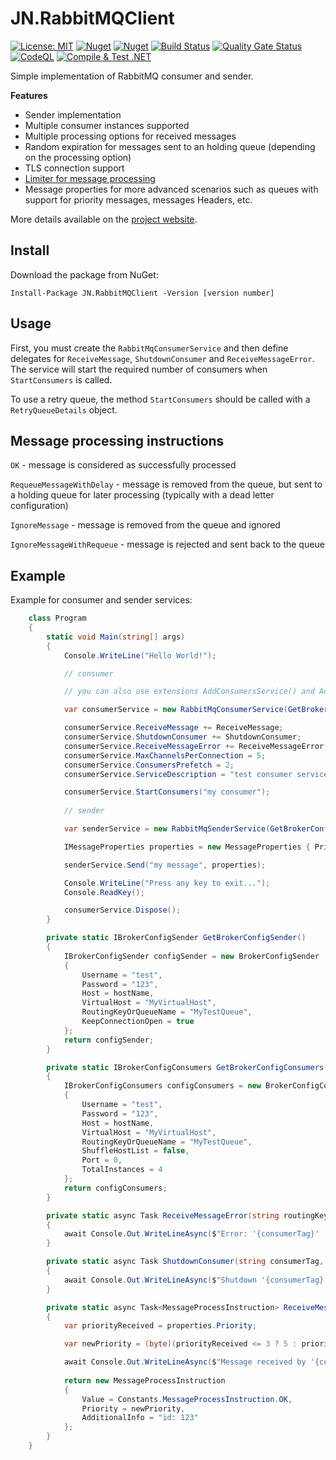 # JN.RabbitMQClient

[![License: MIT](https://img.shields.io/badge/License-MIT-yellow.svg)](https://opensource.org/licenses/MIT) [![Nuget](https://img.shields.io/nuget/v/JN.RabbitMQClient)](https://www.nuget.org/packages/JN.RabbitMQClient/) [![Nuget](https://img.shields.io/nuget/vpre/JN.RabbitMQClient)](https://www.nuget.org/packages/JN.RabbitMQClient/) [![Build Status](https://travis-ci.org/jlnovais/JN.RabbitMQClient.svg?branch=master)](https://travis-ci.org/jlnovais/JN.RabbitMQClient) [![Quality Gate Status](https://sonarcloud.io/api/project_badges/measure?project=jlnovais_JN.RabbitMQClient&metric=alert_status)](https://sonarcloud.io/summary/new_code?id=jlnovais_JN.RabbitMQClient) [![CodeQL](https://github.com/jlnovais/JN.RabbitMQClient/actions/workflows/codeql-analysis.yml/badge.svg)](https://github.com/jlnovais/JN.RabbitMQClient/actions/workflows/codeql-analysis.yml) [![Compile & Test .NET](https://github.com/jlnovais/JN.RabbitMQClient/actions/workflows/dotnetcore.yml/badge.svg)](https://github.com/jlnovais/JN.RabbitMQClient/actions/workflows/dotnetcore.yml)

Simple implementation of RabbitMQ consumer and sender.

**Features**

*   Sender implementation
*   Multiple consumer instances supported
*   Multiple processing options for received messages
*   Random expiration for messages sent to an holding queue (depending on the processing option)
*   TLS connection support 
*   [Limiter for message processing](https://jn-rabbitmqclient.josenovais.com/#limiter)
*   Message properties for more advanced scenarios such as queues with support for priority messages, messages Headers, etc.

More details available on the [project website](https://jn-rabbitmqclient.josenovais.com/).

## Install
Download the package from NuGet:

`Install-Package JN.RabbitMQClient -Version [version number]`

## Usage
First, you must create the `RabbitMqConsumerService` and then define delegates for `ReceiveMessage`, `ShutdownConsumer` and `ReceiveMessageError`. The service will start the required number of consumers when `StartConsumers` is called. 

To use a retry queue, the method `StartConsumers` should be called with a `RetryQueueDetails` object. 

## Message processing instructions
`OK` - message is considered as successfully processed

`RequeueMessageWithDelay` - message is removed from the queue, but sent to a holding queue for later processing (typically with a dead letter configuration)

`IgnoreMessage` - message is removed from the queue and ignored

`IgnoreMessageWithRequeue` - message is rejected and sent back to the queue

## Example

Example for consumer and sender services:

```csharp
    class Program
    {
        static void Main(string[] args)
        {
            Console.WriteLine("Hello World!");

            // consumer

            // you can also use extensions AddConsumersService() and AddSenderService() (in namespace JN.RabbitMQClient.Extensions)

            var consumerService = new RabbitMqConsumerService(GetBrokerConfigConsumers());

            consumerService.ReceiveMessage += ReceiveMessage;
            consumerService.ShutdownConsumer += ShutdownConsumer;
            consumerService.ReceiveMessageError += ReceiveMessageError;
            consumerService.MaxChannelsPerConnection = 5;
            consumerService.ConsumersPrefetch = 2;
            consumerService.ServiceDescription = "test consumer service";

            consumerService.StartConsumers("my consumer");
 
            // sender

            var senderService = new RabbitMqSenderService(GetBrokerConfigSender());

            IMessageProperties properties = new MessageProperties { Priority = 3 };

            senderService.Send("my message", properties);

            Console.WriteLine("Press any key to exit...");
            Console.ReadKey();

            consumerService.Dispose();
        }

        private static IBrokerConfigSender GetBrokerConfigSender()
        {
            IBrokerConfigSender configSender = new BrokerConfigSender
            {
                Username = "test",
                Password = "123",
                Host = hostName,
                VirtualHost = "MyVirtualHost",
                RoutingKeyOrQueueName = "MyTestQueue",
                KeepConnectionOpen = true
            };
            return configSender;
        }

        private static IBrokerConfigConsumers GetBrokerConfigConsumers()
        {
            IBrokerConfigConsumers configConsumers = new BrokerConfigConsumers
            {
                Username = "test",
                Password = "123",
                Host = hostName,
                VirtualHost = "MyVirtualHost",
                RoutingKeyOrQueueName = "MyTestQueue",
                ShuffleHostList = false,
                Port = 0,
                TotalInstances = 4
            };
            return configConsumers;
        }

        private static async Task ReceiveMessageError(string routingKeyOrQueueName, string consumerTag, string exchange, string message, string errorMessage)
        {
            await Console.Out.WriteLineAsync($"Error: '{consumerTag}' | Queued message: {message} | Error message: {errorMessage}").ConfigureAwait(false);
        }

        private static async Task ShutdownConsumer(string consumerTag, ushort errorCode, string shutdownInitiator, string errorMessage)
        {
            await Console.Out.WriteLineAsync($"Shutdown '{consumerTag}' | {errorCode} | {shutdownInitiator} | {errorMessage}").ConfigureAwait(false);
        }

        private static async Task<MessageProcessInstruction> ReceiveMessage(string routingKeyOrQueueName, string consumerTag, long firstErrorTimestamp, string exchange, string message, string additionalInfo, IMessageProperties properties)
        {
            var priorityReceived = properties.Priority;

            var newPriority = (byte)(priorityReceived <= 3 ? 5 : priorityReceived);

            await Console.Out.WriteLineAsync($"Message received by '{consumerTag}' from queue '{routingKeyOrQueueName}': {message}; Priority received: {properties.Priority} ").ConfigureAwait(false);
            
            return new MessageProcessInstruction
            {
                Value = Constants.MessageProcessInstruction.OK,
                Priority = newPriority,
                AdditionalInfo = "id: 123"
            };
        }
    }

```
